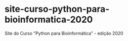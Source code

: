 # site-curso-python-para-bioinformatica-2020
Site do Curso "Python para Bioinformática" - edição 2020
